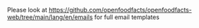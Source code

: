 Please look at https://github.com/openfoodfacts/openfoodfacts-web/tree/main/lang/en/emails for full email templates
